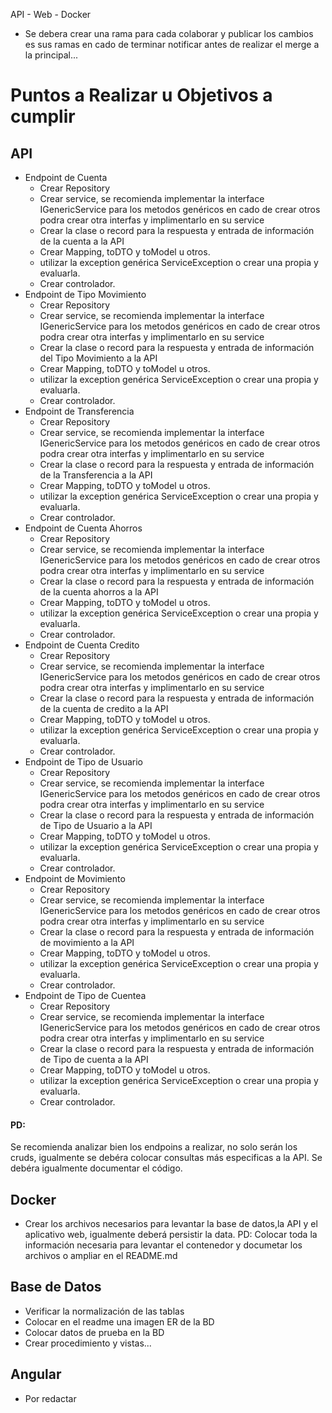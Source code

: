 API - Web - Docker

- Se debera crear una rama para cada colaborar y publicar los cambios es sus ramas en cado de terminar notificar antes de realizar el merge a la principal...

# Puntos a Realizar u Objetivos a cumplir

## API
- Endpoint de Cuenta
    - Crear Repository
    - Crear service, se recomienda implementar la interface IGenericService para los metodos genéricos en cado de crear otros podra crear otra interfas y implimentarlo en su service
    - Crear la clase o record para la respuesta y entrada de información de la cuenta a la API
    - Crear Mapping, toDTO y toModel u otros.
    - utilizar la exception genérica ServiceException o crear una propia y evaluarla.
    - Crear controlador.
- Endpoint de Tipo Movimiento
    - Crear Repository
    - Crear service, se recomienda implementar la interface IGenericService para los metodos genéricos en cado de crear otros podra crear otra interfas y implimentarlo en su service
    - Crear la clase o record para la respuesta y entrada de información del Tipo Movimiento a la API
    - Crear Mapping, toDTO y toModel u otros.
    - utilizar la exception genérica ServiceException o crear una propia y evaluarla.
    - Crear controlador.
- Endpoint de Transferencia
    - Crear Repository
    - Crear service, se recomienda implementar la interface IGenericService para los metodos genéricos en cado de crear otros podra crear otra interfas y implimentarlo en su service
    - Crear la clase o record para la respuesta y entrada de información de la Transferencia a la API
    - Crear Mapping, toDTO y toModel u otros.
    - utilizar la exception genérica ServiceException o crear una propia y evaluarla.
    - Crear controlador.
- Endpoint de Cuenta Ahorros
    - Crear Repository
    - Crear service, se recomienda implementar la interface IGenericService para los metodos genéricos en cado de crear otros podra crear otra interfas y implimentarlo en su service
    - Crear la clase o record para la respuesta y entrada de información de la cuenta ahorros a la API
    - Crear Mapping, toDTO y toModel u otros.
    - utilizar la exception genérica ServiceException o crear una propia y evaluarla.
    - Crear controlador.
- Endpoint de Cuenta Credito
    - Crear Repository
    - Crear service, se recomienda implementar la interface IGenericService para los metodos genéricos en cado de crear otros podra crear otra interfas y implimentarlo en su service
    - Crear la clase o record para la respuesta y entrada de información de la cuenta de credito a la API
    - Crear Mapping, toDTO y toModel u otros.
    - utilizar la exception genérica ServiceException o crear una propia y evaluarla.
    - Crear controlador.
- Endpoint de Tipo de Usuario
    - Crear Repository
    - Crear service, se recomienda implementar la interface IGenericService para los metodos genéricos en cado de crear otros podra crear otra interfas y implimentarlo en su service
    - Crear la clase o record para la respuesta y entrada de información de Tipo de Usuario a la API
    - Crear Mapping, toDTO y toModel u otros.
    - utilizar la exception genérica ServiceException o crear una propia y evaluarla.
    - Crear controlador.
- Endpoint de Movimiento
    - Crear Repository
    - Crear service, se recomienda implementar la interface IGenericService para los metodos genéricos en cado de crear otros podra crear otra interfas y implimentarlo en su service
    - Crear la clase o record para la respuesta y entrada de información de movimiento a la API
    - Crear Mapping, toDTO y toModel u otros.
    - utilizar la exception genérica ServiceException o crear una propia y evaluarla.
    - Crear controlador.
- Endpoint de Tipo de Cuentea
    - Crear Repository
    - Crear service, se recomienda implementar la interface IGenericService para los metodos genéricos en cado de crear otros podra crear otra interfas y implimentarlo en su service
    - Crear la clase o record para la respuesta y entrada de información de Tipo de cuenta a la API
    - Crear Mapping, toDTO y toModel u otros.
    - utilizar la exception genérica ServiceException o crear una propia y evaluarla.
    - Crear controlador.
#### PD:
Se recomienda analizar bien los endpoins a realizar, no solo serán los cruds, igualmente se debéra colocar consultas más especificas a la API. Se debéra igualmente documentar el código.
## Docker
- Crear los archivos necesarios para levantar la base de datos,la API y el aplicativo web, igualmente deberá persistir la data.
PD: Colocar toda la información necesaria para levantar el contenedor y documetar los archivos o ampliar en el README.md
## Base de Datos
- Verificar la normalización de las tablas
- Colocar en el readme una imagen ER de la BD
- Colocar datos de prueba en la BD
- Crear procedimiento y vistas...
## Angular
- Por redactar